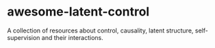 # awesome-latent-control
A collection of resources about control, causality, latent structure, self-supervision and their interactions.
